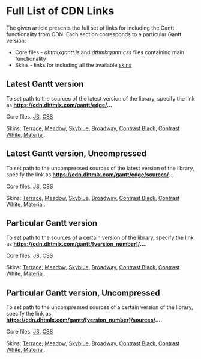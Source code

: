 Full List of CDN Links
=====================

The given article presents the full set of links for including the Gantt functionality from CDN.
Each section corresponds to a particular Gantt version:

- Core files - *dhtmlxgantt.js* and *dthmlxgantt.css* files containing main functionality
- Skins - links for including all the available [skins](desktop/skins.md)


Latest Gantt version
-----------------------

To set path to the sources of the latest version of the library, specify the link as **https://cdn.dhtmlx.com/gantt/edge/...**

Core files: [JS](  https://cdn.dhtmlx.com/gantt/edge/dhtmlxgantt.js ), [CSS](  https://cdn.dhtmlx.com/gantt/edge/dhtmlxgantt.css )

Skins: [Terrace](https://cdn.dhtmlx.com/gantt/edge/skins/dhtmlxgantt_terrace.css), 
[Meadow](https://cdn.dhtmlx.com/gantt/edge/skins/dhtmlxgantt_meadow.css), 
[Skyblue](https://cdn.dhtmlx.com/gantt/edge/skins/dhtmlxgantt_skyblue.css), 
[Broadway](https://cdn.dhtmlx.com/gantt/edge/skins/dhtmlxgantt_broadway.css),
[Contrast Black](https://cdn.dhtmlx.com/gantt/edge/skins/dhtmlxgantt_contrast_black.css),
[Contrast White](https://cdn.dhtmlx.com/gantt/edge/skins/dhtmlxgantt_contrast_white.css),
[Material](https://cdn.dhtmlx.com/gantt/edge/skins/dhtmlxgantt_material.css).





Latest Gantt version, Uncompressed
-----------------------------

To set path to the uncompressed sources of the latest version of the library, specify the link as **https://cdn.dhtmlx.com/gantt/edge/sources/...**

Core files: [JS](  https://cdn.dhtmlx.com/gantt/edge/sources/dhtmlxgantt.js ), 
[CSS](  https://cdn.dhtmlx.com/gantt/edge/sources/skins/dhtmlxgantt_terrace.css )


Skins: [Terrace](  https://cdn.dhtmlx.com/gantt/edge/sources/skins/dhtmlxgantt_terrace.css ), 
[Meadow]( https://cdn.dhtmlx.com/gantt/edge/sources/skins/dhtmlxgantt_meadow.css ), 
[Skyblue](  https://cdn.dhtmlx.com/gantt/edge/sources/skins/dhtmlxgantt_skyblue.css ), 
[Broadway](   https://cdn.dhtmlx.com/gantt/edge/sources/skins/dhtmlxgantt_broadway.css ),
[Contrast Black](https://cdn.dhtmlx.com/gantt/edge/sources/skins/dhtmlxgantt_contrast_black.css),
[Contrast White](https://cdn.dhtmlx.com/gantt/edge/sources/skins/dhtmlxgantt_contrast_white.css),
[Material](https://cdn.dhtmlx.com/gantt/edge/sources/skins/dhtmlxgantt_material.css).




Particular Gantt version
--------------

To set path to the sources of a certain version of the library, specify the link as **https://cdn.dhtmlx.com/gantt/[version_number]/...**. 

Core files: [JS](  https://cdn.dhtmlx.com/gantt/4.0/dhtmlxgantt.js ), 
[CSS](  https://cdn.dhtmlx.com/gantt/4.0/dhtmlxgantt.css )


Skins: [Terrace](  https://cdn.dhtmlx.com/gantt/4.0/skins/dhtmlxgantt_terrace.css ), 
[Meadow]( https://cdn.dhtmlx.com/gantt/4.0/skins/dhtmlxgantt_meadow.css ), 
[Skyblue](  https://cdn.dhtmlx.com/gantt/4.0/skins/dhtmlxgantt_skyblue.css ), 
[Broadway](   https://cdn.dhtmlx.com/gantt/4.0/skins/dhtmlxgantt_broadway.css ),
[Contrast Black](https://cdn.dhtmlx.com/gantt/5.1/skins/dhtmlxgantt_contrast_black.css),
[Contrast White](https://cdn.dhtmlx.com/gantt/5.1/skins/dhtmlxgantt_contrast_white.css),
[Material](https://cdn.dhtmlx.com/gantt/5.1/skins/dhtmlxgantt_material.css).
 

Particular Gantt version, Uncompressed 
-------------------------------

To set path to the uncompressed sources of a certain version of the library, specify the link as **https://cdn.dhtmlx.com/gantt/[version_number]/sources/...**. 

Core files: [JS](  https://cdn.dhtmlx.com/gantt/4.0/sources/dhtmlxgantt.js ), 
[CSS](  https://cdn.dhtmlx.com/gantt/4.0/sources/skins/dhtmlxgantt_terrace.css  )


Skins: [Terrace](  https://cdn.dhtmlx.com/gantt/4.0/sources/skins/dhtmlxgantt_terrace.css ), 
[Meadow]( https://cdn.dhtmlx.com/gantt/4.0/sources/skins/dhtmlxgantt_meadow.css ), 
[Skyblue](  https://cdn.dhtmlx.com/gantt/4.0/sources/skins/dhtmlxgantt_skyblue.css ), 
[Broadway](   https://cdn.dhtmlx.com/gantt/4.0/sources/skins/dhtmlxgantt_broadway.css ),
[Contrast Black](https://cdn.dhtmlx.com/gantt/5.1/sources/skins/dhtmlxgantt_contrast_black.css),
[Contrast White](https://cdn.dhtmlx.com/gantt/5.1/sources/skins/dhtmlxgantt_contrast_white.css),
[Material](https://cdn.dhtmlx.com/gantt/5.1/sources/skins/dhtmlxgantt_material.css).
